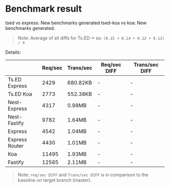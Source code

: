 # Benchmark result

tsed vs express: New benchmarks generated
tsed-koa vs koa: New benchmarks generated.

> Note: 
> Average of all diffs for Ts.ED-* so: `(0.15 + 0.14 + 0.12 + 0.12) / 4`

Details:

|                | Req/sec | Trans/sec | Req/sec DIFF | Trans/sec DIFF |
| -------------- | ------- | --------- | ------------ | -------------- |
| Ts.ED Express  | 2429    | 680.82KB  | -            | -              |
| Ts.ED Koa      | 2773    | 552.38KB  | -            | -              |
| Nest-Express   | 4317    | 0.98MB    | -            | -              |
| Nest-Fastify   | 9782    | 1.64MB    | -            | -              |
| Express        | 4542    | 1.04MB    | -            | -              |
| Express Router | 4430    | 1.01MB    | -            | -              |
| Koa            | 11495   | 1.93MB    | -            | -              |
| Fastify        | 12565   | 2.11MB    | -            | -              |

> Note:
> `req/sec DIFF` and `Trans/sec DIFF` is in comparison to the baseline on target branch (master).